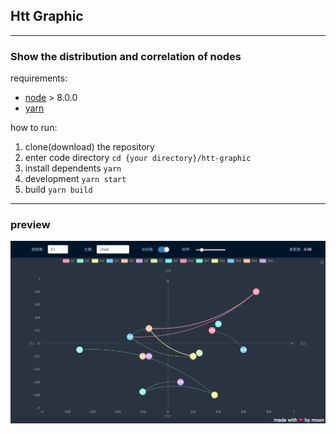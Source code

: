 ## Htt Graphic
----

### Show the distribution and correlation of nodes

requirements:
- [node](https://nodejs.org/en/) > 8.0.0
- [yarn](https://yarnpkg.com)


how to run:
1. clone(download) the repository 
1. enter code directory `cd {your directory}/htt-graphic`
1. install dependents `yarn`
1. development `yarn start`
1. build `yarn build`

_____

### preview

![preview](image/preview.png)
